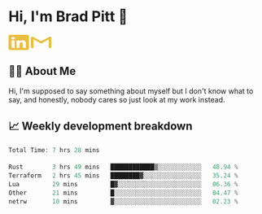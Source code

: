 # Hi, I'm Brad Pitt 👋


<a href="https://www.linkedin.com/in/mathias-mauraisin/" target="blank"><img align="center" src="./icons/linkedin.svg" alt="https://www.linkedin.com/in/mathias-mauraisin/" height="30" width="40" /></a>
<a href="mailto:mathias.mauraisin.pro@gmail.com" target="blank"><img align="center" src="./icons/gmail.svg" alt="redrew" height="30" width="40" /></a>




<!-- ![snap](images/Snap_dark.png?raw=true) -->
<!-- ![snap](images/Snap_dark_bg.png?raw=true) -->


<!-- [![My Skills](https://skillicons.dev/icons?i=c,cpp,html,css,js,ts,)](https://skillicons.dev) -->

## 🙋‍♂️&nbsp;About Me

Hi, I'm supposed to say something about myself but I don't know what to say, and honestly, nobody cares so just look at my work instead.

## 📈&nbsp;Weekly development breakdown

<!-- [![mamaurai's 42 stats](https://badge42.vercel.app/api/v2/cl1l4qz93000609l4yixitcl4/stats?cursusId=21&coalitionId=45)](https://github.com/JaeSeoKim/badge42) -->





<!--START_SECTION:waka-->

```rust
Total Time: 7 hrs 28 mins

Rust        3 hrs 49 mins   ████████████▒░░░░░░░░░░░░   48.94 %
Terraform   2 hrs 45 mins   ████████▓░░░░░░░░░░░░░░░░   35.24 %
Lua         29 mins         █▓░░░░░░░░░░░░░░░░░░░░░░░   06.36 %
Other       21 mins         █░░░░░░░░░░░░░░░░░░░░░░░░   04.47 %
netrw       10 mins         ▓░░░░░░░░░░░░░░░░░░░░░░░░   02.23 %
```

<!--END_SECTION:waka-->


